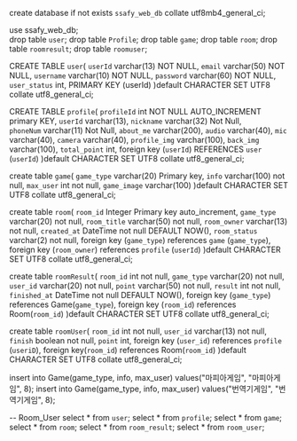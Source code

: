 create database if not exists `ssafy_web_db` collate utf8mb4_general_ci; 
 
use ssafy_web_db;  
drop table `user`; 
drop table `Profile`; 
drop table `game`;
drop table `room`;
drop table `roomresult`;
drop table `roomuser`;
 
CREATE TABLE `user`( 
	`userId` varchar(13) NOT NULL, 
	`email` varchar(50) NOT NULL, 
    `username` varchar(10) NOT NULL, 
    `password` varchar(60) NOT NULL, 
    `user_status` int, 
    PRIMARY KEY (userId) 
)default CHARACTER SET UTF8 collate utf8_general_ci; 

 
CREATE TABLE `profile`( 
	`profileId` int NOT NULL AUTO_INCREMENT primary KEY, 
    `userId` varchar(13), 
    `nickname` varchar(32) Not Null,  
    `phoneNum` varchar(11) Not Null, 
    `about_me` varchar(200), 
    `audio` varchar(40), 
    `mic` varchar(40), 
    `camera` varchar(40), 
    `profile_img` varchar(100), 
    `back_img` varchar(100), 
    `total_point` int, 
    foreign key (`userId`) REFERENCES `user` (`userId`) 
)default CHARACTER SET UTF8 collate utf8_general_ci; 

create table `game`(
	`game_type` varchar(20) Primary key,
    `info` varchar(100) not null,
    `max_user` int not null,
    `game_image` varchar(100)
)default CHARACTER SET UTF8 collate utf8_general_ci;

create table `room`(
	`room_id` Integer Primary key auto_increment,
    `game_type` varchar(20) not null,
    `room_title` varchar(50) not null,
    `room_owner` varchar(13) not null,
    `created_at` DateTime not null DEFAULT NOW(),
    `room_status` varchar(2) not null,
	foreign key (`game_type`) references `game` (`game_type`),
	foreign key (`room_owner`) references `profile` (`userId`)
)default CHARACTER SET UTF8 collate utf8_general_ci;

create table `roomResult`(
	`room_id` int not null,
    `game_type` varchar(20) not null,
    `user_id` varchar(20) not null,
    `point` varchar(50) not null,
    `result` int not null,
    `finished_at` DateTime not null DEFAULT NOW(),
	foreign key (`game_type`) references Game(`game_type`),
	foreign key (`room_id`) references Room(`room_id`)
)default CHARACTER SET UTF8 collate utf8_general_ci;


create table `roomUser`(
	`room_id` int not null,
    `user_id` varchar(13) not null,
    `finish` boolean not null,
    `point` int,
	foreign key (`user_id`) references `profile` (`useriD`),
    foreign key(`room_id`) references Room(`room_id`)
)default CHARACTER SET UTF8 collate utf8_general_ci;

insert into Game(game_type, info, max_user) values("마피아게임", "마피아게임", 8);
insert into Game(game_type, info, max_user) values("번역기게임", "번역기게임", 8);

-- Room_User
select * from `user`;
select * from `profile`;
select * from `game`;
select * from `room`;
select * from `room_result`;
select * from `room_user`;